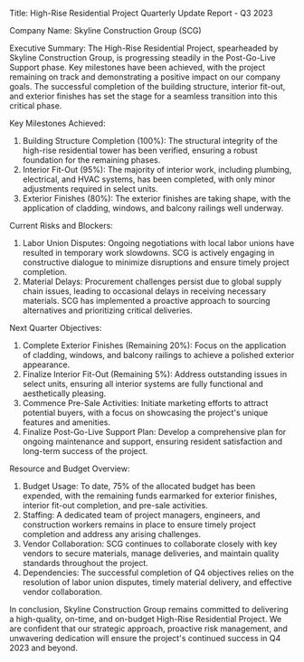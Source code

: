  Title: High-Rise Residential Project Quarterly Update Report - Q3 2023

Company Name: Skyline Construction Group (SCG)

Executive Summary:
The High-Rise Residential Project, spearheaded by Skyline Construction Group, is progressing steadily in the Post-Go-Live Support phase. Key milestones have been achieved, with the project remaining on track and demonstrating a positive impact on our company goals. The successful completion of the building structure, interior fit-out, and exterior finishes has set the stage for a seamless transition into this critical phase.

Key Milestones Achieved:
1. Building Structure Completion (100%): The structural integrity of the high-rise residential tower has been verified, ensuring a robust foundation for the remaining phases.
2. Interior Fit-Out (95%): The majority of interior work, including plumbing, electrical, and HVAC systems, has been completed, with only minor adjustments required in select units.
3. Exterior Finishes (80%): The exterior finishes are taking shape, with the application of cladding, windows, and balcony railings well underway.

Current Risks and Blockers:
1. Labor Union Disputes: Ongoing negotiations with local labor unions have resulted in temporary work slowdowns. SCG is actively engaging in constructive dialogue to minimize disruptions and ensure timely project completion.
2. Material Delays: Procurement challenges persist due to global supply chain issues, leading to occasional delays in receiving necessary materials. SCG has implemented a proactive approach to sourcing alternatives and prioritizing critical deliveries.

Next Quarter Objectives:
1. Complete Exterior Finishes (Remaining 20%): Focus on the application of cladding, windows, and balcony railings to achieve a polished exterior appearance.
2. Finalize Interior Fit-Out (Remaining 5%): Address outstanding issues in select units, ensuring all interior systems are fully functional and aesthetically pleasing.
3. Commence Pre-Sale Activities: Initiate marketing efforts to attract potential buyers, with a focus on showcasing the project's unique features and amenities.
4. Finalize Post-Go-Live Support Plan: Develop a comprehensive plan for ongoing maintenance and support, ensuring resident satisfaction and long-term success of the project.

Resource and Budget Overview:
1. Budget Usage: To date, 75% of the allocated budget has been expended, with the remaining funds earmarked for exterior finishes, interior fit-out completion, and pre-sale activities.
2. Staffing: A dedicated team of project managers, engineers, and construction workers remains in place to ensure timely project completion and address any arising challenges.
3. Vendor Collaboration: SCG continues to collaborate closely with key vendors to secure materials, manage deliveries, and maintain quality standards throughout the project.
4. Dependencies: The successful completion of Q4 objectives relies on the resolution of labor union disputes, timely material delivery, and effective vendor collaboration.

In conclusion, Skyline Construction Group remains committed to delivering a high-quality, on-time, and on-budget High-Rise Residential Project. We are confident that our strategic approach, proactive risk management, and unwavering dedication will ensure the project's continued success in Q4 2023 and beyond.